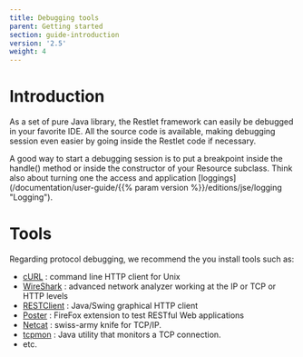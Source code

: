 ```yaml
---
title: Debugging tools
parent: Getting started
section: guide-introduction
version: '2.5'
weight: 4
---
```

# Introduction

As a set of pure Java library, the Restlet framework can easily be
debugged in your favorite IDE. All the source code is available, making
debugging session even easier by going inside the Restlet code if
necessary.

A good way to start a debugging session is to put a breakpoint inside
the handle() method or inside the constructor of your Resource subclass.
Think also about turning one the access and application
[loggings](/documentation/user-guide/{{% param version %}}/editions/jse/logging "Logging").

# Tools

Regarding protocol debugging, we recommend the you install tools such
as:

-   [cURL](http://curl.haxx.se/) : command line HTTP client for Unix
-   [WireShark](http://www.wireshark.org/) : advanced network analyzer working at the IP or TCP or HTTP levels
-   [RESTClient](http://code.google.com/p/rest-client/) : Java/Swing graphical HTTP client
-   [Poster](http://code.google.com/p/poster-extension/) : FireFox extension to test RESTful Web applications
-   [Netcat](http://netcat.sourceforge.net/) : swiss-army knife for TCP/IP.
-   [tcpmon](http://ws.apache.org/tcpmon/) : Java utility that monitors a TCP connection.
-   etc.
